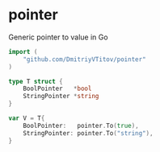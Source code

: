 # pointer
Generic pointer to value in Go

```Go
import (
	"github.com/DmitriyVTitov/pointer"
)

type T struct {
	BoolPointer   *bool
	StringPointer *string
}

var V = T{
	BoolPointer:   pointer.To(true),
	StringPointer: pointer.To("string"),
}
```
